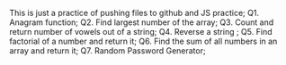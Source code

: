 This is just a practice of pushing files to github and JS practice;
Q1. Anagram function;
Q2. Find largest number of the array;
Q3. Count and return number of vowels out of a string;
Q4. Reverse a string ;
Q5. Find factorial of a number and return it;
Q6. Find the sum of all numbers in an array and return it;
Q7. Random Password Generator;